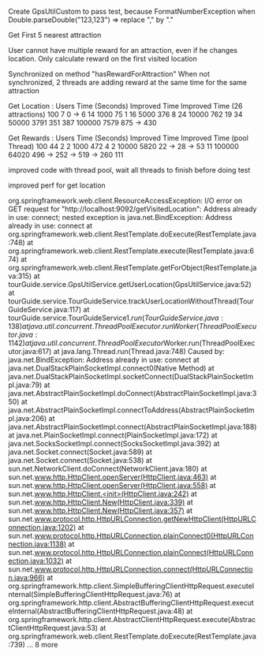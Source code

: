 Create GpsUtilCustom to pass test, because FormatNumberException when Double.parseDouble("123,123") 
    => replace "," by "." 
    
Get First 5 nearest attraction

User cannot have multiple reward for an attraction, even if he changes location.
Only calculate reward on the first visited location

Synchronized on method "hasRewardForAttraction"
When not synchronized, 2 threads are adding reward at the same time for the same attraction

Get Location :
Users	Time (Seconds)	Improved Time   Improved Time (26 attractions)
100	    7	            0 -> 6              14
1000	75	            1               16
5000	376	            8               24
10000	762	            19              34
50000	3791	        351             387
100000	7579	        875 -> 430                            


Get Rewards : 
Users	Time (Seconds)	Improved Time   Improved Time (pool Thread)
100	    44	            2               2
1000	472	            4               2
10000	5820	        22 -> 28 -> 53              11
100000	64020	        496 -> 252 -> 519 -> 260             111


improved code with thread pool, wait all threads to finish before doing test

improved perf for get location



org.springframework.web.client.ResourceAccessException: I/O error on GET request for "http://localhost:9092/getVisitedLocation": Address already in use: connect; nested exception is java.net.BindException: Address already in use: connect
at org.springframework.web.client.RestTemplate.doExecute(RestTemplate.java:748)
at org.springframework.web.client.RestTemplate.execute(RestTemplate.java:674)
at org.springframework.web.client.RestTemplate.getForObject(RestTemplate.java:315)
at tourGuide.service.GpsUtilService.getUserLocation(GpsUtilService.java:52)
at tourGuide.service.TourGuideService.trackUserLocationWithoutThread(TourGuideService.java:117)
at tourGuide.service.TourGuideService$1.run(TourGuideService.java:138)
at java.util.concurrent.ThreadPoolExecutor.runWorker(ThreadPoolExecutor.java:1142)
at java.util.concurrent.ThreadPoolExecutor$Worker.run(ThreadPoolExecutor.java:617)
at java.lang.Thread.run(Thread.java:748)
Caused by: java.net.BindException: Address already in use: connect
at java.net.DualStackPlainSocketImpl.connect0(Native Method)
at java.net.DualStackPlainSocketImpl.socketConnect(DualStackPlainSocketImpl.java:79)
at java.net.AbstractPlainSocketImpl.doConnect(AbstractPlainSocketImpl.java:350)
at java.net.AbstractPlainSocketImpl.connectToAddress(AbstractPlainSocketImpl.java:206)
at java.net.AbstractPlainSocketImpl.connect(AbstractPlainSocketImpl.java:188)
at java.net.PlainSocketImpl.connect(PlainSocketImpl.java:172)
at java.net.SocksSocketImpl.connect(SocksSocketImpl.java:392)
at java.net.Socket.connect(Socket.java:589)
at java.net.Socket.connect(Socket.java:538)
at sun.net.NetworkClient.doConnect(NetworkClient.java:180)
at sun.net.www.http.HttpClient.openServer(HttpClient.java:463)
at sun.net.www.http.HttpClient.openServer(HttpClient.java:558)
at sun.net.www.http.HttpClient.<init>(HttpClient.java:242)
at sun.net.www.http.HttpClient.New(HttpClient.java:339)
at sun.net.www.http.HttpClient.New(HttpClient.java:357)
at sun.net.www.protocol.http.HttpURLConnection.getNewHttpClient(HttpURLConnection.java:1202)
at sun.net.www.protocol.http.HttpURLConnection.plainConnect0(HttpURLConnection.java:1138)
at sun.net.www.protocol.http.HttpURLConnection.plainConnect(HttpURLConnection.java:1032)
at sun.net.www.protocol.http.HttpURLConnection.connect(HttpURLConnection.java:966)
at org.springframework.http.client.SimpleBufferingClientHttpRequest.executeInternal(SimpleBufferingClientHttpRequest.java:76)
at org.springframework.http.client.AbstractBufferingClientHttpRequest.executeInternal(AbstractBufferingClientHttpRequest.java:48)
at org.springframework.http.client.AbstractClientHttpRequest.execute(AbstractClientHttpRequest.java:53)
at org.springframework.web.client.RestTemplate.doExecute(RestTemplate.java:739)
... 8 more